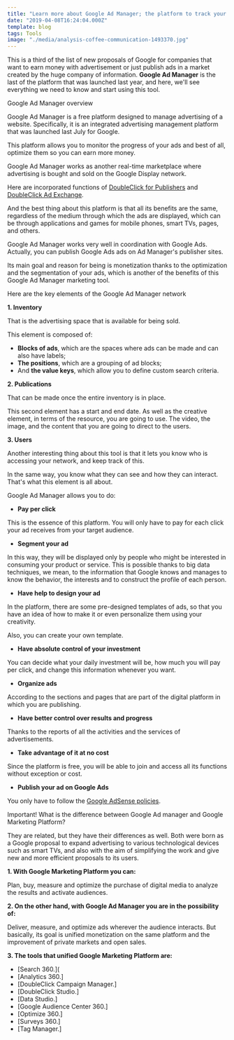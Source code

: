 ```yaml
---
title: "Learn more about Google Ad Manager; the platform to track your ad campaigns"
date: "2019-04-08T16:24:04.000Z"
template: blog
tags: Tools
image: "./media/analysis-coffee-communication-1493370.jpg"
---
```



This is a third of the list of new proposals of Google for companies that want to earn money with advertisement or just publish ads in a market created by the huge company of information. **Google Ad Manager** is the last of the platform that was launched last year, and here, we'll see everything we need to know and start using this tool. 


<title-2>Google Ad Manager overview</title-2>

Google Ad Manager is a free platform designed to manage advertising of a website. Specifically, it is an integrated advertising management platform that was launched last July for Google. 

This platform allows you to monitor the progress of your ads and best of all, optimize them so you can earn more money. 

Google Ad Manager works as another real-time marketplace where advertising is bought and sold on the Google Display network. 

Here are incorporated functions of [DoubleClick for Publishers](https://www.google.com/dfp/) and [DoubleClick Ad Exchange](https://static.googleusercontent.com/media/www.google.com/en//adexchange/AdExchangeOverview.pdf).

And the best thing about this platform is that all its benefits are the same, regardless of the medium through which the ads are displayed, which can be through applications and games for mobile phones, smart TVs, pages, and others. 

Google Ad Manager works very well in coordination with Google Ads. Actually, you can publish Google Ads ads on Ad Manager's publisher sites.

Its main goal and reason for being is monetization thanks to the optimization and the segmentation of your ads, which is another of the benefits of this Google Ad Manager marketing tool. 

<title-2>Here are the key elements of the Google Ad Manager network</title-2>

**1. Inventory**

That is the advertising space that is available for being sold. 

This element is composed of: 
* **Blocks of ads**, which are the spaces where ads can be made and can also have labels;
* **The positions**, which are a grouping of ad blocks; 
* And **the value keys**, which allow you to define custom search criteria.

**2. Publications**

That can be made once the entire inventory is in place. 

This second element has a start and end date. As well as the creative element, in terms of the resource, you are going to use. The video, the image, and the content that you are going to direct to the users.

**3. Users**

Another interesting thing about this tool is that it lets you know who is accessing your network, and keep track of this. 

In the same way, you know what they can see and how they can interact. That's what this element is all about. 

<title-2>Google Ad Manager allows you to do:</title-2>

* **Pay per click**

This is the essence of this platform. You will only have to pay for each click your ad receives from your target audience. 


* **Segment your ad**

In this way, they will be displayed only by people who might be interested in consuming your product or service. This is possible thanks to big data techniques, we mean, to the information that Google knows and manages to know the behavior, the interests and to construct the profile of each person. 

* **Have help to design your ad**

In the platform, there are some pre-designed templates of ads, so that you have an idea of how to make it or even personalize them using your creativity. 

Also, you can create your own template.


* **Have absolute control of your investment**

You can decide what your daily investment will be, how much you will pay per click, and change this information whenever you want. 

* **Organize ads**

According to the sections and pages that are part of the digital platform in which you are publishing. 

* **Have better control over results and progress**

Thanks to the reports of all the activities and the services of advertisements.

* **Take advantage of it at no cost**

Since the platform is free, you will be able to join and access all its functions without exception or cost. 

* **Publish your ad on Google Ads**

You only have to follow the [Google AdSense policies](https://support.google.com/adsense/answer/48182?hl=es-419).

<title-3>Important! What is the difference between Google Ad manager and Google Marketing Platform?</title-3>

They are related, but they have their differences as well. Both were born as a Google proposal to expand advertising to various technological devices such as smart TVs, and also with the aim of simplifying the work and give new and more efficient proposals to its users.

**1. With Google Marketing Platform you can:**

Plan, buy, measure and optimize the purchase of digital media to analyze the results and activate audiences. 

**2. On the other hand, with Google Ad Manager you are in the possibility of:**

Deliver, measure, and optimize ads wherever the audience interacts. But basically, its goal is unified monetization on the same platform and the improvement of private markets and open sales.

**3. The tools that unified Google Marketing Platform are:**

* [Search 360.](
* [Analytics 360.]
* [DoubleClick Campaign Manager.]
* [DoubleClick Studio.]
* [Data Studio.]
* [Google Audience Center 360.]
* [Optimize 360.]
* [Surveys 360.]
* [Tag Manager.]


